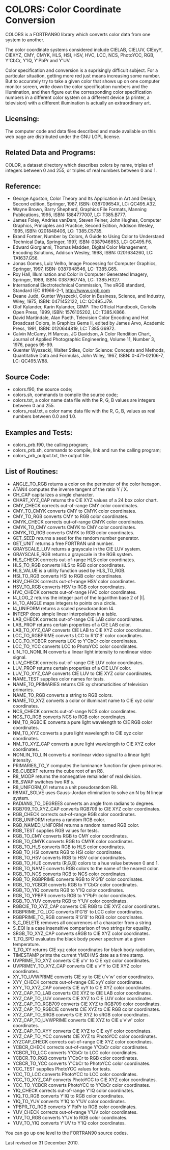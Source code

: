 # COLORS: Color Coordinate Conversion

COLORS is a FORTRAN90 library which converts color data from one system to another.

The color coordinate systems considered include CIELAB, CIELUV, CIExyY, CIEXYZ, CMY, CMYK, HLS, HSI, HSV, HVC, LCC, NCS, PhotoYCC, RGB, Y'CbCr, Y'IQ, Y'PbPr and Y'UV.

Color specification and conversion is a suprisingly difficult subject. For a particular situation, getting more red just means increasing some number. But to accurately try to take a given color that shows up on one computer monitor screen, write down the color specification numbers and the illumination, and then figure out the corresponding color specification numbers in a different color system on a different device (a printer, a television) with a different illumination is actually an extraordinary art.

## Licensing:

The computer code and data files described and made available on this web page are distributed under the GNU LGPL license.


## Related Data and Programs:

COLOR, a dataset directory which describes colors by name, triples of integers between 0 and 255, or triples of real numbers between 0 and 1.


## Reference:

- George Agoston, Color Theory and Its Application in Art and Design, Second edition, Springer, 1987, ISBN: 038709654X, LC: QC495.A32.
- Wayne Brown, Barry Shepherd, Graphics File Formats, Manning Publications, 1995, ISBN: 1884777007, LC: T385.B777.
- James Foley, Andries vanDam, Steven Feiner, John Hughes, Computer Graphics, Principles and Practice, Second Edition, Addison Wesley, 1995, ISBN: 0201848406, LC: T385.C5735.
- Brand Fortner, Number by Colors, A Guide to Using Color to Understand Technical Data, Springer, 1997, ISBN: 0387946853, LC: QC495.F6.
- Edward Giorgianni, Thomas Madden, Digital Color Management, Encoding Solutions, Addison Wesley, 1998, ISBN: 0201634260, LC: TA1637.G56.
- Jonas Gomes, Luiz Velho, Image Processing for Computer Graphics, Springer, 1997, ISBN: 0387948546, LC: T385.G65.
- Roy Hall, Illumination and Color in Computer Generated Imagery, Springer, 1989, ISBN: 0387967745, LC: T385.H327.
- International Electrotechnical Commission, The sRGB standard, Standard IEC 61966-2-1, http://www.srgb.com
- Deane Judd, Gunter Wyszecki, Color in Business, Science, and Industry, Wiley, 1975, ISBN: 0471452122, LC: QC495.J79.
- Olof Kylander, Karin Kylander, GIMP: The Official Handbook, Coriolis Open Press, 1999, ISBN: 1576105202, LC: T385.K866.
- David Martindale, Alan Paeth, Television Color Encoding and Hot Broadcast Colors, in Graphics Gems II, edited by James Arvo, Academic Press, 1991, ISBN: 0120644819, LC: T385.G6972.
- Calvin McCamy, H Marcus, JG Davidson, A Color Rendition Chart, Journal of Applied Photographic Engineering, Volume 11, Number 3, 1976, pages 95-99.
- Guenter Wyszecki, Walter Stiles, Color Science: Concepts and Methods, Quantitative Data and Formulas, John Wiley, 1967, ISBN: 0-471-02106-7, LC: QC495.W88.


## Source Code:

- colors.f90, the source code;
- colors.sh, commands to compile the source code;
- colors.txt, a color name data file with the R, G, B values are integers between 0 and 255.
- colors_real.txt, a color name data file with the R, G, B, values as real numbers between 0.0 and 1.0.


## Examples and Tests:

- colors_prb.f90, the calling program;
- colors_prb.sh, commands to compile, link and run the calling program;
- colors_prb_output.txt, the output file.


## List of Routines:

- ANGLE_TO_RGB returns a color on the perimeter of the color hexagon.
- ATAN4 computes the inverse tangent of the ratio Y / X.
- CH_CAP capitalizes a single character.
- CHART_XYZ_CAP returns the CIE XYZ values of a 24 box color chart.
- CMY_CHECK corrects out-of-range CMY color coordinates.
- CMY_TO_CMYK converts CMY to CMYK color coordinates.
- CMY_TO_RGB converts CMY to RGB color coordinates.
- CMYK_CHECK corrects out-of-range CMYK color coordinates.
- CMYK_TO_CMY converts CMYK to CMY color coordinates.
- CMYK_TO_RGB converts CMYK to RGB color coordinates.
- GET_SEED returns a seed for the random number generator.
- GET_UNIT returns a free FORTRAN unit number.
- GRAYSCALE_LUV returns a grayscale in the CIE LUV system.
- GRAYSCALE_RGB returns a grayscale in the RGB system.
- HLS_CHECK corrects out-of-range HLS color coordinates.
- HLS_TO_RGB converts HLS to RGB color coordinates.
- HLS_VALUE is a utility function used by HLS_TO_RGB.
- HSI_TO_RGB converts HSI to RGB color coordinates.
- HSV_CHECK corrects out-of-range HSV color coordinates.
- HSV_TO_RGB converts HSV to RGB color coordinates.
- HVC_CHECK corrects out-of-range HVC color coordinates.
- I4_LOG_2 returns the integer part of the logarithm base 2 of |I|.
- I4_TO_ANGLE maps integers to points on a circle.
- I4_UNIFORM returns a scaled pseudorandom I4.
- INTERP does simple linear interpolation in a table.
- LAB_CHECK corrects out-of-range CIE LAB color coordinates.
- LAB_PROP returns certain properties of a CIE LAB color.
- LAB_TO_XYZ_CAP converts CIE LAB to CIE XYZ color coordinates.
- LCC_TO_RGBPRIME converts LCC to R'G'B' color coordinates.
- LCC_TO_YCBCR converts LCC to Y'CbCr color coordinates.
- LCC_TO_YCC converts LCC to PhotoYCC color coordinates.
- LIN_TO_NONLIN converts a linear light intensity to nonlinear video signal.
- LUV_CHECK corrects out-of-range CIE LUV color coordinates.
- LUV_PROP returns certain properties of a CIE LUV color.
- LUV_TO_XYZ_CAP converts CIE LUV to CIE XYZ color coordinates.
- NAME_TEST supplies color names for tests.
- NAME_TO_PRIMARIES returns CIE xy chromaticities of television primaries.
- NAME_TO_RGB converts a string to RGB colors.
- NAME_TO_XYZ converts a color or illuminant name to CIE xyz color coordinates.
- NCS_CHECK corrects out-of-range NCS color coordinates.
- NCS_TO_RGB converts NCS to RGB color coordinates.
- NM_TO_RGBCIE converts a pure light wavelength to CIE RGB color coordinates.
- NM_TO_XYZ converts a pure light wavelength to CIE xyz color coordinates.
- NM_TO_XYZ_CAP converts a pure light wavelength to CIE XYZ color coordinates.
- NONLIN_TO_LIN converts a nonlinear video signal to a linear light intensity.
- PRIMARIES_TO_Y computes the luminance function for given primaries.
- R8_CUBERT returns the cube root of an R8.
- R8_MODP returns the nonnegative remainder of real division.
- R8_SWAP switches two R8's.
- R8_UNIFORM_01 returns a unit pseudorandom R8.
- R8MAT_SOLVE uses Gauss-Jordan elimination to solve an N by N linear system.
- RADIANS_TO_DEGREES converts an angle from radians to degrees.
- RGB709_TO_XYZ_CAP converts RGB709 to CIE XYZ color coordinates.
- RGB_CHECK corrects out-of-range RGB color coordinates.
- RGB_UNIFORM returns a random RGB color.
- RGB_NAMED_UNIFORM returns a random named RGB color.
- RGB_TEST supplies RGB values for tests.
- RGB_TO_CMY converts RGB to CMY color coordinates.
- RGB_TO_CMYK converts RGB to CMYK color coordinates.
- RGB_TO_HLS converts RGB to HLS color coordinates.
- RGB_TO_HSI converts RGB to HSI color coordinates.
- RGB_TO_HSV converts RGB to HSV color coordinates.
- RGB_TO_HUE converts (R,G,B) colors to a hue value between 0 and 1.
- RGB_TO_NAME converts RGB colors to the name of the nearest color.
- RGB_TO_NCS converts RGB to NCS color coordinates.
- RGB_TO_RGBPRIME converts RGB to R'G'B' color coordinates.
- RGB_TO_YCBCR converts RGB to Y'CbCr color coordinates.
- RGB_TO_YIQ converts RGB to Y'IQ color coordinates.
- RGB_TO_YPBPR converts RGB to Y'PbPr color coordinates.
- RGB_TO_YUV converts RGB to Y'UV color coordinates.
- RGBCIE_TO_XYZ_CAP converts CIE RGB to CIE XYZ color coordinates.
- RGBPRIME_TO_LCC converts R'G'B' to LCC color coordinates.
- RGBPRIME_TO_RGB converts R'G'B' to RGB color coordinates.
- S_C_DELETE removes all occurrences of a character from a string.
- S_EQI is a case insensitive comparison of two strings for equality.
- SRGB_TO_XYZ_CAP converts sRGB to CIE XYZ color coordinates.
- T_TO_SPD evaluates the black body power spectrum at a given temperature.
- T_TO_XY returns CIE xyz color coordinates for black body radiation.
- TIMESTAMP prints the current YMDHMS date as a time stamp.
- UVPRIME_TO_XYZ converts CIE u'v' to CIE xyz color coordinates.
- UVPRIMEY_TO_XYZ_CAP converts CIE u'v'Y to CIE XYZ color coordinates.
- XY_TO_UVWPRIME converts CIE xy to CIE u'v'w' color coordinates.
- XYY_CHECK corrects out-of-range CIE xyY color coordinates.
- XYY_TO_XYZ_CAP converts CIE xyY to CIE XYZ color coordinates.
- XYZ_CAP_TO_LAB converts CIE XYZ to CIE LAB color coordinates.
- XYZ_CAP_TO_LUV converts CIE XYZ to CIE LUV color coordinates.
- XYZ_CAP_TO_RGB709 converts CIE XYZ to RGB709 color coordinates.
- XYZ_CAP_TO_RGBCIE converts CIE XYZ to CIE RGB color coordinates.
- XYZ_CAP_TO_SRGB converts CIE XYZ to sRGB color coordinates.
- XYZ_CAP_TO_UVWPRIME converts CIE XYZ to CIE u'v'w' color coordinates.
- XYZ_CAP_TO_XYY converts CIE XYZ to CIE xyY color coordinates.
- XYZ_CAP_TO_YCC converts CIE XYZ to PhotoYCC color coordinates.
- XYZCAP_CHECK corrects out-of-range CIE XYZ color coordinates.
- YCBCR_CHECK corrects out-of-range Y'CbCr color coordinates.
- YCBCR_TO_LCC converts Y'CbCr to LCC color coordinates.
- YCBCR_TO_RGB converts Y'CbCr to RGB color coordinates.
- YCBCR_TO_YCC converts Y'CbCr to PhotoYCC color coordinates.
- YCC_TEST supplies PhotoYCC values for tests.
- YCC_TO_LCC converts PhotoYCC to LCC color coordinates.
- YCC_TO_XYZ_CAP converts PhotoYCC to CIE XYZ color coordinates.
- YCC_TO_YCBCR converts PhotoYCC to Y'CbCr color coordinates.
- YIQ_CHECK corrects out-of-range Y'IQ color coordinates.
- YIQ_TO_RGB converts Y'IQ to RGB color coordinates.
- YIQ_TO_YUV converts Y'IQ to Y'UV color coordinates.
- YPBPR_TO_RGB converts Y'PbPr to RGB color coordinates.
- YUV_CHECK corrects out-of-range Y'UV color coordinates.
- YUV_TO_RGB converts Y'UV to RGB color coordinates.
- YUV_TO_YIQ converts Y'UV to Y'IQ color coordinates.

You can go up one level to the FORTRAN90 source codes.

Last revised on 31 December 2010.
